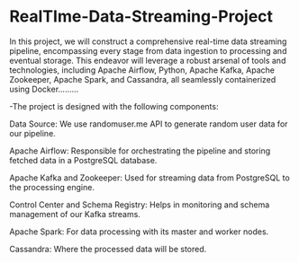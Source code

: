 # RealTIme-Data-Streaming-Project
In this project, we will construct a comprehensive real-time data streaming pipeline, encompassing every stage from data ingestion to processing and eventual storage. This endeavor will leverage a robust arsenal of tools and technologies, including Apache Airflow, Python, Apache Kafka, Apache Zookeeper, Apache Spark, and Cassandra, all seamlessly containerized using Docker.........



-The project is designed with the following components:

Data Source: We use randomuser.me API to generate random user data for our pipeline.

Apache Airflow: Responsible for orchestrating the pipeline and storing fetched data in a PostgreSQL database.

Apache Kafka and Zookeeper: Used for streaming data from PostgreSQL to the processing engine.

Control Center and Schema Registry: Helps in monitoring and schema management of our Kafka streams.

Apache Spark: For data processing with its master and worker nodes.

Cassandra: Where the processed data will be stored.
